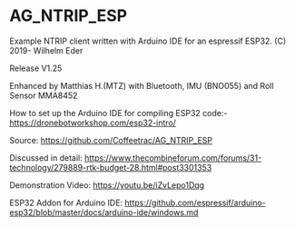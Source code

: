 # AG_NTRIP_ESP

Example NTRIP client written with Arduino IDE for 
an espressif ESP32. (C) 2019- Wilhelm Eder

Release V1.25

Enhanced by Matthias H.(MTZ) with Bluetooth, IMU  (BNO055) and Roll Sensor MMA8452

How to set up the Arduino IDE for compiling ESP32 code:- https://dronebotworkshop.com/esp32-intro/

Source: https://github.com/Coffeetrac/AG_NTRIP_ESP

Discussed in detail: https://www.thecombineforum.com/forums/31-technology/279889-rtk-budget-28.html#post3301353

Demonstration Video: https://youtu.be/iZvLepo1Dqg

ESP32 Addon for Arduino IDE: https://github.com/espressif/arduino-esp32/blob/master/docs/arduino-ide/windows.md
